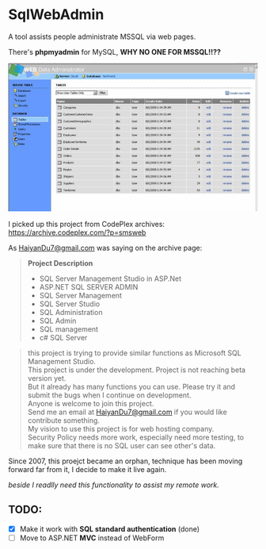 # SqlWebAdmin

A tool assists people administrate MSSQL via web pages. 

There's **phpmyadmin** for MySQL, **WHY NO ONE FOR MSSQL!!??**

![A snapshot to show what the tool look like.](doc/e35ca15a-0c92-4ff8-9e30-8749c823a664.jpg)

I picked up this project from CodePlex archives: https://archive.codeplex.com/?p=smsweb

As HaiyanDu7@gmail.com was saying on the archive page:

> **Project Description**
> 
> - SQL Server Management Studio in ASP.Net  
> - ASP.NET SQL SERVER ADMIN  
> - SQL Server Management  
> - SQL Server Studio  
> - SQL Administration  
> - SQL Admin  
> - SQL management  
> - c# SQL Server  

> this project is trying to provide similar functions as Microsoft SQL Management Studio.  
> This project is under the development. Project is not reaching beta version yet.  
> But it already has many functions you can use. Please try it and submit the bugs when I continue on development.  
> Anyone is welcome to join this project.  
> Send me an email at HaiyanDu7@gmail.com if you would like contribute something.  
> My vision to use this project is for web hosting company.  
> Security Policy needs more work, especially need more testing, to make sure that there is no SQL user can see other's data.  

Since 2007, this proejct became an orphan, technique has been moving forward far from it, I decide to make it live again.

*beside I readlly need this functionality to assist my remote work.*

TODO:
----------------------
- [x] Make it work with **SQL standard authentication** (done)
- [ ] Move to ASP.NET **MVC** instead of WebForm
